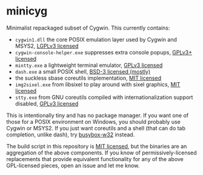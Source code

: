 # minicyg
Minimalist repackaged subset of Cygwin. This currently contains:
  - `cygwin1.dll` the core POSIX emulation layer used by Cygwin and MSYS2, [LGPLv3 licensed](https://cygwin.com/licensing.html)
  - `cygwin-console-helper.exe` suppresses extra console popups, [GPLv3+ licensed](https://github.com/mirror/newlib-cygwin/blob/master/winsup/CYGWIN_LICENSE)
  - `mintty.exe` a lightweight terminal emulator, [GPLv3 licensed](https://github.com/mintty/mintty/blob/master/LICENSE)
  - `dash.exe` a small POSIX shell, [BSD-3 licensed (mostly)](http://git.kernel.org/cgit/utils/dash/dash.git/tree/COPYING)
  - the suckless sbase coreutils implementation, [MIT licensed](http://git.suckless.org/sbase/tree/LICENSE)
  - `img2sixel.exe` from libsixel to play around with sixel graphics, [MIT licensed](https://github.com/saitoha/libsixel/blob/master/LICENSE)
  - `stty.exe` from GNU coreutils compiled with internationalization support disabled, [GPLv3 licensed](https://github.com/coreutils/coreutils/blob/master/COPYING)

This is intentionally tiny and has no package manager. If you want one of those
for a POSIX environment on Windows, you should probably use Cygwin or MSYS2.
If you just want coreutils and a shell (that can do tab completion, unlike dash),
try [busybox-w32](https://frippery.org/busybox/) instead.

The build script in this repository is [MIT licensed](LICENSE), but the binaries
are an aggregation of the above components. If you know of permissively-licensed
replacements that provide equivalent functionality for any of the above
GPL-licensed pieces, open an issue and let me know.
